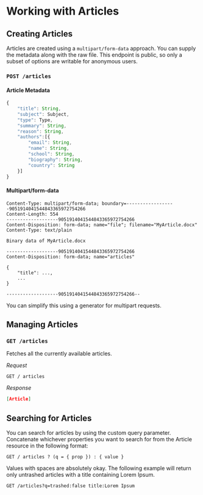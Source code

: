 # Working with Articles

## Creating Articles

Articles are created using a `multipart/form-data` approach. You can supply the metadata along with the raw file. This endpoint is public, so only a subset of options are writable for anonymous users.

### `POST /articles`

#### Article Metadata

```js
{
    "title": String,
    "subject": Subject,
	"type": Type,
	"summary": String,
	"reason": String,
	"authors":[{
		"email": String,
		"name": String,
		"school": String,
		"biography": String,
        "country": String
	}]
}
```

#### Multipart/form-data

```
Content-Type: multipart/form-data; boundary=------------------9051914041544843365972754266
Content-Length: 554
-------------------9051914041544843365972754266
Content-Disposition: form-data; name="file"; filename="MyArticle.docx"
Content-Type: text/plain

Binary data of MyArticle.docx

-------------------9051914041544843365972754266
Content-Disposition: form-data; name="articles"

{
    "title": ...,
    ...
}

-------------------9051914041544843365972754266--
```

You can simplify this using a generator for multipart requests.

## Managing Articles

### `GET /articles`

Fetches all the currently available articles.

_Request_

```json5
GET / articles
```

_Response_

```json
[Article]
```

## Searching for Articles

You can search for articles by using the custom query parameter. Concatenate whichever properties you want to search for from the Article resource in the following format:

```json5
GET / articles ? (q = { prop }) : { value }
```

Values with spaces are absolutely okay. The following example will return only untrashed articles with a title containing Lorem Ipsum.

```json5
GET /articles?q=trashed:false title:Lorem Ipsum
```
